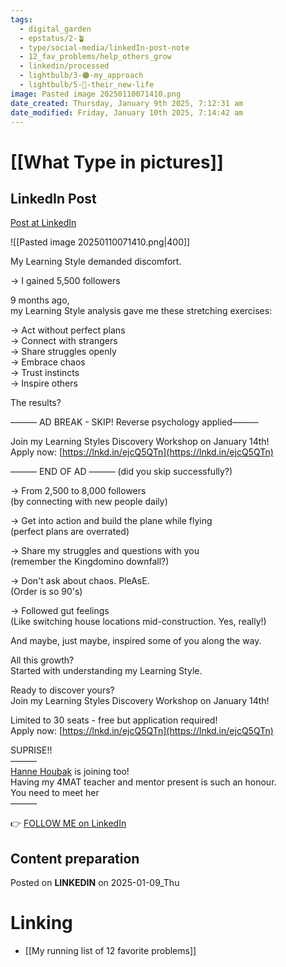 ```yaml
---
tags:
  - digital_garden
  - epstatus/2-🪴
  - type/social-media/linkedIn-post-note
  - 12_fav_problems/help_others_grow
  - linkedin/processed
  - lightbulb/3-🟠-my_approach
  - lightbulb/5-🔵-their_new-life
image: Pasted image 20250110071410.png
date_created: Thursday, January 9th 2025, 7:12:31 am
date_modified: Friday, January 10th 2025, 7:14:42 am
---
```

# [[What Type in pictures]]
## LinkedIn Post
[Post at LinkedIn](https://www.linkedin.com/posts/sebastiankamilli_my-learning-style-demanded-discomfort-activity-7283014762190258176-ds7-?utm_source=share&utm_medium=member_desktop)

![[Pasted image 20250110071410.png|400]]


My Learning Style demanded discomfort.  
  
→ I gained 5,500 followers  
  
9 months ago,  
my Learning Style analysis gave me these stretching exercises:  
  
→ Act without perfect plans  
→ Connect with strangers  
→ Share struggles openly  
→ Embrace chaos  
→ Trust instincts  
→ Inspire others  
  
The results?  
  
——— AD BREAK - SKIP! Reverse psychology applied———  
  
Join my Learning Styles Discovery Workshop on January 14th!  
Apply now: [https://lnkd.in/ejcQ5QTn](https://lnkd.in/ejcQ5QTn)  
  
——— END OF AD ——— (did you skip successfully?)  
  
→ From 2,500 to 8,000 followers  
(by connecting with new people daily)  
  
→ Get into action and build the plane while flying  
(perfect plans are overrated)  
  
→ Share my struggles and questions with you  
(remember the Kingdomino downfall?)  
  
→ Don't ask about chaos. PleAsE.  
(Order is so 90's)  
  
→ Followed gut feelings  
(Like switching house locations mid-construction. Yes, really!)  
  
And maybe, just maybe, inspired some of you along the way.  
  
  
All this growth?  
Started with understanding my Learning Style.  
  
Ready to discover yours?  
Join my Learning Styles Discovery Workshop on January 14th!  
  
Limited to 30 seats - free but application required!  
Apply now: [https://lnkd.in/ejcQ5QTn](https://lnkd.in/ejcQ5QTn)  
  
SUPRISE!!  
———  
[Hanne Houbak](https://www.linkedin.com/in/hanne-houbak-4aa5252/) is joining too!  
Having my 4MAT teacher and mentor present is such an honour.  
You need to meet her  
———


👉 [FOLLOW ME on LinkedIn](https://www.linkedin.com/comm/mynetwork/discovery-see-all?usecase=PEOPLE_FOLLOWS&followMember=sebastiankamilli)

## Content preparation


Posted on **LINKEDIN** on 2025-01-09_Thu
# Linking
+ [[My running list of 12 favorite problems]]